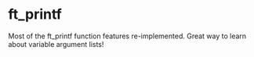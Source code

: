 # ft_printf
Most of the ft_printf function features re-implemented. Great way to learn about variable argument lists!
